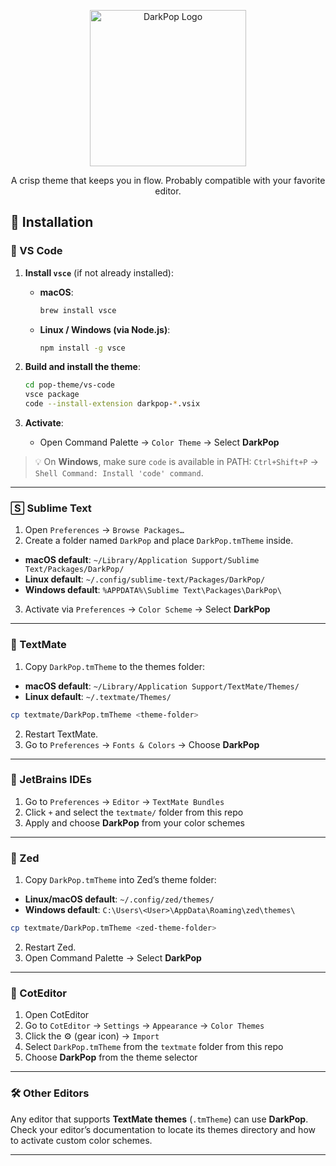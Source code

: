 <p align="center">
  <img src="https://github.com/davidunga/pop-theme/blob/main/meta-assests/banner-002.png" alt="DarkPop Logo" width="250" />
</p>
<p align="center">
A crisp theme that keeps you in flow. Probably compatible with your favorite editor.
</p>

## 🔧 Installation

### 🔷 VS Code

1. **Install `vsce`** (if not already installed):

   - **macOS**:
     ```bash
     brew install vsce
     ```
   - **Linux / Windows (via Node.js)**:
     ```bash
     npm install -g vsce
     ```

2. **Build and install the theme**:
   ```bash
   cd pop-theme/vs-code
   vsce package
   code --install-extension darkpop-*.vsix
   ```

3. **Activate**:
   - Open Command Palette → `Color Theme` → Select **DarkPop**

> 💡 On **Windows**, make sure `code` is available in PATH: `Ctrl+Shift+P` → `Shell Command: Install 'code' command`.

---

### 🅂 Sublime Text

1. Open `Preferences` → `Browse Packages…`
2. Create a folder named `DarkPop` and place `DarkPop.tmTheme` inside.

- **macOS default**: `~/Library/Application Support/Sublime Text/Packages/DarkPop/`
- **Linux default**: `~/.config/sublime-text/Packages/DarkPop/`
- **Windows default**: `%APPDATA%\Sublime Text\Packages\DarkPop\`

3. Activate via `Preferences` → `Color Scheme` → Select **DarkPop**

---

### 🌸 TextMate

1. Copy `DarkPop.tmTheme` to the themes folder:

- **macOS default**: `~/Library/Application Support/TextMate/Themes/`
- **Linux default**: `~/.textmate/Themes/`

```bash
cp textmate/DarkPop.tmTheme <theme-folder>
```

2. Restart TextMate.
3. Go to `Preferences` → `Fonts & Colors` → Choose **DarkPop**

---

### 🧠 JetBrains IDEs

1. Go to `Preferences` → `Editor` → `TextMate Bundles`
2. Click `+` and select the `textmate/` folder from this repo
3. Apply and choose **DarkPop** from your color schemes

---

### 💠 Zed

1. Copy `DarkPop.tmTheme` into Zed’s theme folder:

- **Linux/macOS default**: `~/.config/zed/themes/`
- **Windows default**: `C:\Users\<User>\AppData\Roaming\zed\themes\`

```bash
cp textmate/DarkPop.tmTheme <zed-theme-folder>
```

2. Restart Zed.
3. Open Command Palette → Select **DarkPop**

---

### 🧾 CotEditor

1. Open CotEditor
2. Go to `CotEditor` → `Settings` → `Appearance` → `Color Themes`
3. Click the ⚙️ (gear icon) → `Import`
4. Select `DarkPop.tmTheme` from the `textmate` folder from this repo
5. Choose **DarkPop** from the theme selector

---

### 🛠️ Other Editors

Any editor that supports **TextMate themes** (`.tmTheme`) can use **DarkPop**.
Check your editor’s documentation to locate its themes directory and how to activate custom color schemes.

---
